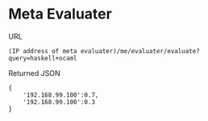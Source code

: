 # Meta Evaluater
URL
```
(IP address of meta evaluater)/me/evaluater/evaluate?query=haskell+ocaml
```
Returned JSON
```
{
    '192.168.99.100':0.7,
    '192.168.99.100':0.3
}
```

